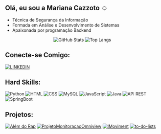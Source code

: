 ## Olá, eu sou a Mariana Cazzoto ☺️

- Técnica de Segurança da Informação
- Formada em Análise e Desenvolvimento de Sistemas
- Apaixonada por programação Backend

<div align="center"> 

![GitHub Stats](https://github-readme-stats.vercel.app/api?username=marianacazzoto&theme=transparent&&bg_color=000&border_color=FFF&title_color=c8a2c8&text_color=c8a2c8)
![Top Langs](https://github-readme-stats-git-masterrstaa-rickstaa.vercel.app/api/top-langs/?username=marianacazzoto&bg_color=000&border_color=FFF&title_color=c8a2c8&text_color=c8a2c8)

</div>

## Conecte-se Comigo:   
         
<div align="left" > 

  <a href="https://www.linkedin.com/in/mariana-cazzoto/">

  ![LINKEDIN](https://img.shields.io/badge/Linkedin-FFF?style=for-the-badge&logo=linkedin&logoColor=c8a2c8)
  </a>

</div>


## Hard Skills:   
         
<div  align="left" style="display: inline_block">

 ![Python](https://img.shields.io/badge/Python-FFF?style=for-the-badge&logo=python&logoColor=c8a2c8)
 ![HTML](https://img.shields.io/badge/HTML5-FFF?style=for-the-badge&logo=html5&logoColor=c8a2c8)
 ![CSS](https://img.shields.io/badge/CSS-FFF?style=for-the-badge&logo=css3&logoColor=c8a2c8)
 ![MySQL](https://img.shields.io/badge/Mysql-FFF?style=for-the-badge&logo=mysql&logoColor=c8a2c8)
 ![JavaScript](https://img.shields.io/badge/Javascript-FFF?style=for-the-badge&logo=javascript&logoColor=c8a2c8)
 ![Java](https://img.shields.io/badge/Java-FFF?style=for-the-badge&logo=Java&logoColor=c8a2c8)
 ![API REST](https://img.shields.io/badge/API%20REST-FFF?style=for-the-badge&logo=api&logoColor=c8a2c8)
 ![SpringBoot](https://img.shields.io/badge/SpringBoot-FFF?style=for-the-badge&logo=spring&logoColor=c8a2c8)
</div>

## Projetos:

[![Além do Rap](https://github-readme-stats.vercel.app/api/pin/?username=marianacazzoto&repo=Projeto-Alem-do-Rap&bg_color=000&border_color=FFF&show_icons=true&icon_color=FFF&title_color=c8a2c8&text_color=c8a2c8)](https://github.com/marianacazzoto/Projeto-Alem-do-Rap)
[![ProjetoMonitoracaoOmniview](https://github-readme-stats.vercel.app/api/pin/?username=marianacazzoto&repo=ProjetoMonitoracaoOmniview&bg_color=000&border_color=FFF&show_icons=true&icon_color=FFF&title_color=c8a2c8&text_color=c8a2c8)](https://github.com/marianacazzoto/ProjetoMonitoracaoOmniview.git)
[![IMoviment](https://github-readme-stats.vercel.app/api/pin/?username=marianacazzoto&repo=IMoviment&bg_color=000&border_color=FFF&show_icons=true&icon_color=FFF&title_color=c8a2c8&text_color=Fc8a2c8)](https://github.com/marianacazzoto/IMoviment)
[![to-do-lists](https://github-readme-stats.vercel.app/api/pin/?username=marianacazzoto&repo=to-do-lists&bg_color=000&border_color=FFF&show_icons=true&icon_color=FFF&title_color=c8a2c8&text_color=c8a2c8)](https://github.com/marianacazzoto/to-do-lists)